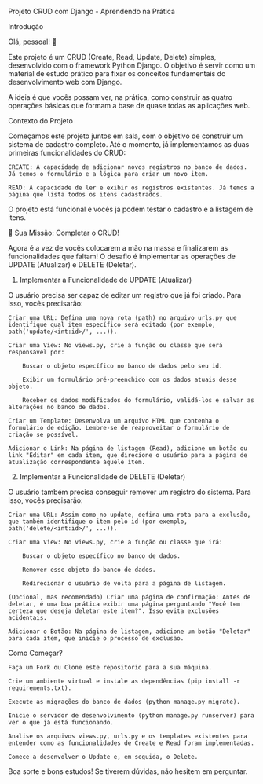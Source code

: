 Projeto CRUD com Django - Aprendendo na Prática

Introdução

Olá, pessoal! 👋

Este projeto é um CRUD (Create, Read, Update, Delete) simples, desenvolvido com o framework Python Django. O objetivo é servir como um material de estudo prático para fixar os conceitos fundamentais do desenvolvimento web com Django.

A ideia é que vocês possam ver, na prática, como construir as quatro operações básicas que formam a base de quase todas as aplicações web.

Contexto do Projeto

Começamos este projeto juntos em sala, com o objetivo de construir um sistema de cadastro completo. Até o momento, já implementamos as duas primeiras funcionalidades do CRUD:

    CREATE: A capacidade de adicionar novos registros no banco de dados. Já temos o formulário e a lógica para criar um novo item.

    READ: A capacidade de ler e exibir os registros existentes. Já temos a página que lista todos os itens cadastrados.

O projeto está funcional e vocês já podem testar o cadastro e a listagem de itens.

🚀 Sua Missão: Completar o CRUD!

Agora é a vez de vocês colocarem a mão na massa e finalizarem as funcionalidades que faltam! O desafio é implementar as operações de UPDATE (Atualizar) e DELETE (Deletar).

1. Implementar a Funcionalidade de UPDATE (Atualizar)

O usuário precisa ser capaz de editar um registro que já foi criado. Para isso, vocês precisarão:

    Criar uma URL: Defina uma nova rota (path) no arquivo urls.py que identifique qual item específico será editado (por exemplo, path('update/<int:id>/', ...)).

    Criar uma View: No views.py, crie a função ou classe que será responsável por:

        Buscar o objeto específico no banco de dados pelo seu id.

        Exibir um formulário pré-preenchido com os dados atuais desse objeto.

        Receber os dados modificados do formulário, validá-los e salvar as alterações no banco de dados.

    Criar um Template: Desenvolva um arquivo HTML que contenha o formulário de edição. Lembre-se de reaproveitar o formulário de criação se possível.

    Adicionar o Link: Na página de listagem (Read), adicione um botão ou link "Editar" em cada item, que direcione o usuário para a página de atualização correspondente àquele item.

2. Implementar a Funcionalidade de DELETE (Deletar)

O usuário também precisa conseguir remover um registro do sistema. Para isso, vocês precisarão:

    Criar uma URL: Assim como no update, defina uma rota para a exclusão, que também identifique o item pelo id (por exemplo, path('delete/<int:id>/', ...)).

    Criar uma View: No views.py, crie a função ou classe que irá:

        Buscar o objeto específico no banco de dados.

        Remover esse objeto do banco de dados.

        Redirecionar o usuário de volta para a página de listagem.

    (Opcional, mas recomendado) Criar uma página de confirmação: Antes de deletar, é uma boa prática exibir uma página perguntando "Você tem certeza que deseja deletar este item?". Isso evita exclusões acidentais.

    Adicionar o Botão: Na página de listagem, adicione um botão "Deletar" para cada item, que inicie o processo de exclusão.

Como Começar?

    Faça um Fork ou Clone este repositório para a sua máquina.

    Crie um ambiente virtual e instale as dependências (pip install -r requirements.txt).

    Execute as migrações do banco de dados (python manage.py migrate).

    Inicie o servidor de desenvolvimento (python manage.py runserver) para ver o que já está funcionando.

    Analise os arquivos views.py, urls.py e os templates existentes para entender como as funcionalidades de Create e Read foram implementadas.

    Comece a desenvolver o Update e, em seguida, o Delete.

Boa sorte e bons estudos! Se tiverem dúvidas, não hesitem em perguntar.



